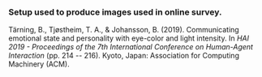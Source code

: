 ### Setup used to produce images used in online survey.

Tärning, B., Tjøstheim, T. A., & Johansson, B. (2019). Communicating emotional state and personality with eye-color and light intensity. In *HAI 2019 - Proceedings of the 7th International Conference on Human-Agent Interaction* (pp. 214 -- 216). Kyoto, Japan: Association for Computing Machinery (ACM).
